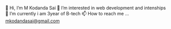 👋 Hi, I’m M Kodanda Sai
👀 I’m interested in web development and intenships
🌱 I’m currently i am 3year of B-tech
📫 How to reach me ... mkodandasai@gmail.com
